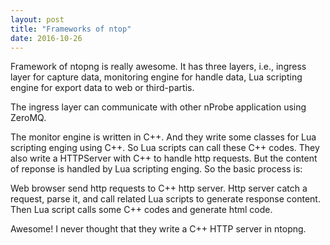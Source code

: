 ```yaml
---
layout: post
title: "Frameworks of ntop"
date: 2016-10-26
---
```


Framework of ntopng is really awesome. It has three layers, i.e., ingress layer 
for capture data, monitoring engine for handle data, Lua scripting engine for 
export data to web or third-partis.

The ingress layer can communicate with other nProbe application using ZeroMQ.

The monitor engine is written in C++. And they write some classes for Lua scripting 
enging using C++. So Lua scripts can call these C++ codes. They also write a HTTPServer 
with C++ to handle http requests. But the content of reponse is handled by Lua scripting 
enging. So the basic process is:

Web browser send http requests to C++ http server. Http server catch a request, 
parse it, and call related Lua scripts to generate response content. Then Lua script 
calls some C++ codes and generate html code.

Awesome! I never thought that they write a C++ HTTP server in ntopng.
